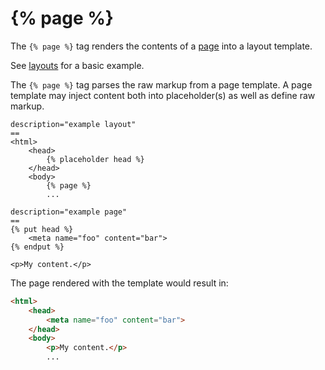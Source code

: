 # {% page %}

The `{% page %}` tag renders the contents of a [page](../cms/pages.md) into a layout template.

See [layouts](../cms/layouts.md) for a basic example.

The `{% page %}` tag parses the raw markup from a page template. A page template may inject content both into placeholder(s) as well as define raw markup.

```
description="example layout"
==
<html>
    <head>
        {% placeholder head %}
    </head>
    <body>
        {% page %}
        ...
```

```
description="example page"
==
{% put head %}
    <meta name="foo" content="bar">
{% endput %}

<p>My content.</p>
```

The page rendered with the template would result in:

```html
<html>
    <head>
        <meta name="foo" content="bar">
    </head>
    <body>
        <p>My content.</p>
        ...
```
